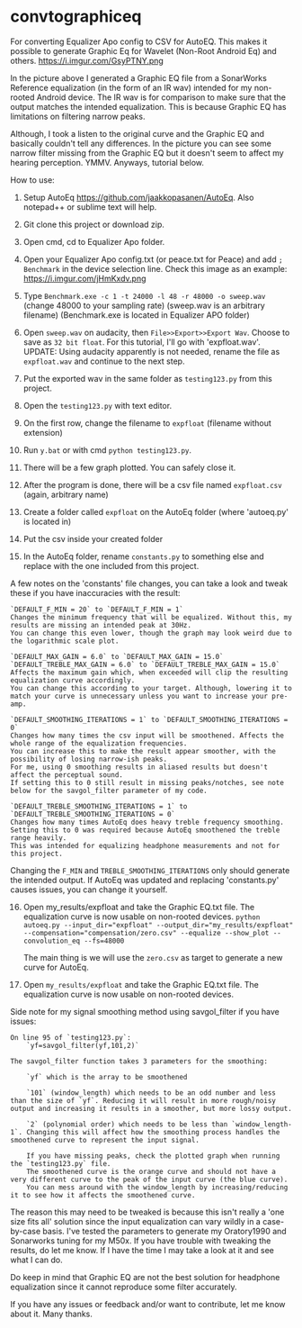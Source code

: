 # convtographiceq
For converting Equalizer Apo config to CSV for AutoEQ. This makes it possible to generate Graphic Eq for Wavelet (Non-Root Android Eq) and others.
https://i.imgur.com/GsyPTNY.png

In the picture above I generated a Graphic EQ file from a SonarWorks Reference equalization (in the form of an IR wav) intended for my non-rooted Android device. The IR wav is for comparison to make sure that the output matches the intended equalization. This is because Graphic EQ has limitations on filtering narrow peaks.

Although, I took a listen to the original curve and the Graphic EQ and basically couldn't tell any differences. In the picture you can see some narrow filter missing from the Graphic EQ but it doesn't seem to affect my hearing perception. YMMV. Anyways, tutorial below.

How to use:
1. Setup AutoEq https://github.com/jaakkopasanen/AutoEq. Also notepad++ or sublime text will help.
2. Git clone this project or download zip.
3. Open cmd, cd to Equalizer Apo folder.
4. Open your Equalizer Apo config.txt (or peace.txt for Peace) and add `; Benchmark` in the device selection line. Check this image as an example: https://i.imgur.com/jHmKxdv.png
5. Type `Benchmark.exe -c 1 -t 24000 -l 48 -r 48000 -o sweep.wav` (change 48000 to your sampling rate) (sweep.wav is an arbitrary filename) (Benchmark.exe is located in Equalizer APO folder)
6. Open `sweep.wav` on audacity, then `File>>Export>>Export Wav`. Choose to save as `32 bit float`. For this tutorial, I'll go with 'expfloat.wav'.
UPDATE: Using audacity apparently is not needed, rename the file as `expfloat.wav` and continue to the next step.
	
7. Put the exported wav in the same folder as `testing123.py` from this project.
8. Open the `testing123.py` with text editor.
9. On the first row, change the filename to `expfloat` (filename without extension)
10. Run `y.bat` or with cmd `python testing123.py`.
11. There will be a few graph plotted. You can safely close it.
12. After the program is done, there will be a csv file named `expfloat.csv` (again, arbitrary name)
13. Create a folder called `expfloat` on the AutoEq folder (where 'autoeq.py' is located in)
14. Put the csv inside your created folder
15. In the AutoEq folder, rename `constants.py` to something else and replace with the one included from this project.


A few notes on the 'constants' file changes, you can take a look and tweak these if you have inaccuracies with the result:

	`DEFAULT_F_MIN = 20` to `DEFAULT_F_MIN = 1`
	Changes the minimum frequency that will be equalized. Without this, my results are missing an intended peak at 30Hz. 
	You can change this even lower, though the graph may look weird due to the logarithmic scale plot.
	
	`DEFAULT_MAX_GAIN = 6.0` to `DEFAULT_MAX_GAIN = 15.0`
	`DEFAULT_TREBLE_MAX_GAIN = 6.0` to `DEFAULT_TREBLE_MAX_GAIN = 15.0`
	Affects the maximum gain which, when exceeded will clip the resulting equalization curve accordingly. 
	You can change this according to your target. Although, lowering it to match your curve is unnecessary unless you want to increase your pre-amp.
	
	`DEFAULT_SMOOTHING_ITERATIONS = 1` to `DEFAULT_SMOOTHING_ITERATIONS = 0`
	Changes how many times the csv input will be smoothened. Affects the whole range of the equalization frequencies.
	You can increase this to make the result appear smoother, with the possibility of losing narrow-ish peaks. 
	For me, using 0 smoothing results in aliased results but doesn't affect the perceptual sound. 
	If setting this to 0 still result in missing peaks/notches, see note below for the savgol_filter parameter of my code.
	
	`DEFAULT_TREBLE_SMOOTHING_ITERATIONS = 1` to `DEFAULT_TREBLE_SMOOTHING_ITERATIONS = 0`
	Changes how many times AutoEq does heavy treble frequency smoothing.
	Setting this to 0 was required because AutoEq smoothened the treble range heavily. 
	This was intended for equalizing headphone measurements and not for this project.
	
Changing the `F_MIN` and `TREBLE_SMOOTHING_ITERATIONS` only should generate the intended output. If AutoEq was updated and replacing 'constants.py' causes issues, you can change it yourself.

    
16. Open my_results/expfloat and take the Graphic EQ.txt file. The equalization curve is now usable on non-rooted devices.
`python autoeq.py --input_dir="expfloat" --output_dir="my_results/expfloat" --compensation="compensation/zero.csv" --equalize --show_plot --convolution_eq --fs=48000`

	The main thing is we will use the `zero.csv` as target to generate a new curve for AutoEq.
	
17. Open `my_results/expfloat` and take the Graphic EQ.txt file. The equalization curve is now usable on non-rooted devices.




Side note for my signal smoothing method using savgol_filter if you have issues:

	On line 95 of `testing123.py`:
		`yf=savgol_filter(yf,101,2)`
		
	The savgol_filter function takes 3 parameters for the smoothing:
	
		`yf` which is the array to be smoothened
		
		`101` (window_length) which needs to be an odd number and less than the size of `yf`. Reducing it will result in more rough/noisy output and increasing it results in a smoother, but more lossy output.
		
		`2` (polynomial order) which needs to be less than `window_length-1`. Changing this will affect how the smoothing process handles the smoothened curve to represent the input signal.
		
		If you have missing peaks, check the plotted graph when running the `testing123.py` file. 
		The smoothened curve is the orange curve and should not have a very different curve to the peak of the input curve (the blue curve). 
		You can mess around with the window_length by increasing/reducing it to see how it affects the smoothened curve.

The reason this may need to be tweaked is because this isn't really a 'one size fits all' solution since the input equalization can vary wildly in a case-by-case basis. 
I've tested the parameters to generate my Oratory1990 and Sonarworks tuning for my M50x. 
If you have trouble with tweaking the results, do let me know. If I have the time I may take a look at it and see what I can do. 

Do keep in mind that Graphic EQ are not the best solution for headphone equalization since it cannot reproduce some filter accurately.

If you have any issues or feedback and/or want to contribute, let me know about it. Many thanks.
